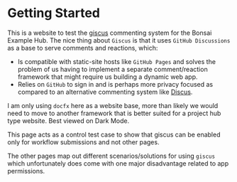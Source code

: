 # Getting Started

This is a website to test the [giscus](https://github.com/giscus/giscus) commenting system for the Bonsai Example Hub. The nice thing about `Giscus` is that it uses `GitHub Discussions` as a base to serve comments and reactions, which:

- Is compatible with static-site hosts like `GitHub Pages` and solves the problem of us having to implement a separate comment/reaction framework that might require us building a dynamic web app.
- Relies on `GitHub` to sign in and is perhaps more privacy focused as compared to an alternative commenting system like [Discus](https://disqus.com/).

I am only using `docfx` here as a website base, more than likely we would need to move to another framework that is better suited for a project hub type website. Best viewed on Dark Mode.

This page acts as a control test case to show that giscus can be enabled only for workflow submissions and not other pages.

The other pages map out different scenarios/solutions for using `giscus` which unfortunately does come with one major disadvantage related to app permissions.